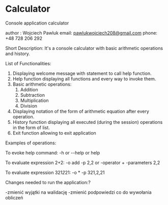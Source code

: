 # Calculator

Console application calculator

author : Wojciech Pawluk 
email: pawlukwojciech208@gmail.com
phone: +48 728 206 292

Short Description: 
It's a console calculator with basic arithmetic operations and history.

List of Functionalities:
1. Displaying welcome message with statement to call help function. 
2. Help function displaying all functions and every way to invoke them.
3. Basic arithmetic operations:
   1. Addition
   2. Subtraction
   3. Multiplication
   4. Division
4. Displaying notation of the form of arithmetic equation after every operation. 
5. History function displaying all executed (during the session) operations in the form of list.
6. Exit function allowing to exit application

Examples of operations:

To evoke help command:
-h 
or 
--help
or 
help

To evaluate expression 2+2:
-o add -p 2,2
or
-operator + -parameters 2,2

To evaluate expression 321*2*21:
-o * -p 321,2,21

Changes needed to run the application:?

-zmienić wyjątki na walidację
-zmienić podpowiedzi co do wywołania obliczeń